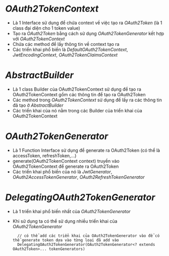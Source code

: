 # _OAuth2TokenContext_
+ Là 1 Interface sử dụng để chứa context về việc tạo ra _OAuth2Token_ (là 1 class đại diện cho 1 token value) 
+ Tạo ra _OAuth2Token_ bằng cách sử dụng _OAuth2TokenGenerator_ kết hợp với _OAuth2TokenContext_
+ Chứa các method để lấy thông tin về context tạo ra
+ Các triển khai phổ biến là _DefaultOAuth2TokenContext_, _JwtEncodingContext_, _OAuth2TokenClaimsContext_

# _AbstractBuilder_
+ Là 1 class Builder của OAuth2TokenContext sử dụng để tạo ra OAuth2TokenContext gồm các thông tin để tạo ra OAuth2Token
+ Các method trong _OAuth2TokenContext_ sử dụng để lấy ra các thông tin đã tạo ở _AbstractBuilder_
+ Các triển khai của nó nằm trong các Builder của triển khai của OAuth2TokenContext

# _OAuth2TokenGenerator_
+ Là 1 Function Interface sử dụng để generate ra OAuth2Token (có thể là accessToken, refreshToken,...)
+ generate(OAuth2TokenContext context) truyền vào OAuth2TokenContext để generate ra OAuth2Token
+ Các triển khai phổ biến của nó là _JwtGenerator_, _OAuth2AccessTokenGenerator_, _OAuth2RefreshTokenGenerator_

# _DelegatingOAuth2TokenGenerator_
+ Là 1 triển khai phổ biến nhất của _OAuth2TokenGenerator_
+ Khi sử dụng ta có thể sử dụng nhiều triển khai của _OAuth2TokenGenerator_ 
        
        // có thể add các triển khai của OAuth2TokenGenerator vào để có thể generate token dựa vào từng loại đã add vào
        DelegatingOAuth2TokenGenerator(OAuth2TokenGenerator<? extends OAuth2Token>... tokenGenerators)
